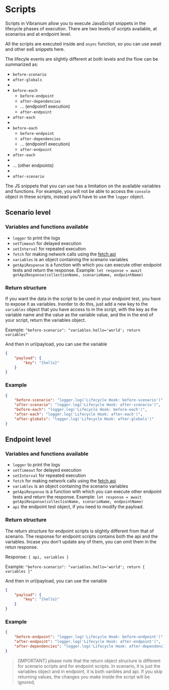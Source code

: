 # Scripts
Scripts in Vibranium allow you to execute JavaScript snippets in the lifecycle phases of execution. There are two levels of scripts available, at scenarios and at endpoint level. 

All the scripts are executed inside and `async` function, so you can use await and other es6 snippets here.

The lifecyle events are slightly different at both levels and the flow can be summarized as:

- `before-scenario`
- `after-globals`
- 
- `before-each`
  - `before-endpoint`
  - `after-dependencies`
  - ... (endpoint1 execution)
  - `after-endpoint`
- `after-each`
- 
- `before-each`
  - `before-endpoint`
  - `after-dependencies`
  - ... (endpoint1 execution)
  - `after-endpoint`
- `after-each`
- 
- ... (other endpoints)
- 
- `after-scenario`
  

The JS snippets that you can use has a limitation on the available variables and functions. For example, you will not be able to access the `console` object in these scripts, instead you'll have to use the `logger` object.

## Scenario level

### Variables and functions available
 - `logger` to print the logs
 - `setTimeout` for delayed execution
 - `setInterval` for repeated execution
 - `fetch` for making network calls using the [fetch api](https://developer.mozilla.org/en-US/docs/Web/API/Fetch_API)
 - `variables` is an object containing the scenario variables
 - `getApiResponse` is a function with which you can execute other endpoint tests and return the response. Example: `let response = await getApiResponse(collectionName, scenarioName, endpointName)`

### Return structure
If you want the data in the script to be used in your endpoint test, you have to expose it as variables. Inorder to do this, just add a new key to the `variables` object that you have access to in the script, with the key as the variable name and the value as the variable value, and the in the end of your script, return the variables object.

Example: `"before-scenario": "variables.hello='world'; return variables"`

And then in url/payload, you can use the variable
```json
{
    "payload": {
        "key": "{hello}"
    }
}
```


### Example
```json
{
    "before-scenario": "logger.log('Lifecycle Hook: before-scenario')",
    "after-scenario": "logger.log('Lifecycle Hook: after-scenario')",
    "before-each": "logger.log('Lifecycle Hook: before-each')",
    "after-each": "logger.log('Lifecycle Hook: after-each')",
    "after-globals": "logger.log('Lifecycle Hook: after-globals')"
}
```

## Endpoint level

### Variables and functions available
 - `logger` to print the logs
 - `setTimeout` for delayed execution
 - `setInterval` for repeated execution
 - `fetch` for making network calls using the [fetch api](https://developer.mozilla.org/en-US/docs/Web/API/Fetch_API)
 - `variables` is an object containing the scenario variables
 - `getApiResponse` is a function with which you can execute other endpoint tests and return the response. Example: `let response = await getApiResponse(collectionName, scenarioName, endpointName)`
 - `api` the endpoint test object, if you need to modify the payload.

### Return structure
The return structure for endpoint scripts is slightly different from that of scenario. The response for endpoint scripts contains both the api and the variables. Incase you don't update any of them, you can omit them in the retun response.

Response: `{ api, variables }`

Example: `"before-scenario": "variables.hello='world'; return { variables }"`

And then in url/payload, you can use the variable
```json
{
    "payload": {
        "key": "{hello}"
    }
}
```

### Example
```json
{
    "before-endpoint": "logger.log('Lifecycle Hook: before-endpoint')",
    "after-endpoint": "logger.log('Lifecycle Hook: after-endpoint')",
    "after-dependencies": "logger.log('Lifecycle Hook: after-dependencies')"
}
```

> [IMPORTANT] please note that the return object structure is different for scenario scripts and for endpoint scripts. In scenario, it is just the variables object and in endpoint, it is both varibles and api. If you skip returning values, the changes you make inside the script will be ignored, 
